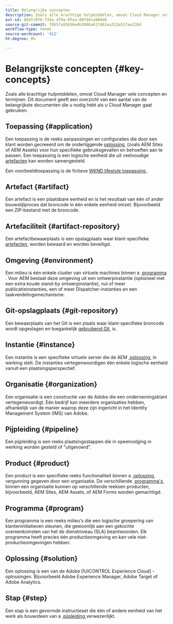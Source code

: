 ```yaml
---
title: Belangrijke concepten
description: Zoals alle krachtige hulpmiddelen, omvat Cloud Manager vele concepten en termijnen. Dit document geeft een overzicht van een aantal van de belangrijkste documenten die u nodig hebt als u Cloud Manager gaat gebruiken.
exl-id: 86dfc976-f3da-479a-9faa-08f40ca909e0
source-git-commit: f855fa91656e4b3806a617d61ea313a51fae13b4
workflow-type: tm+mt
source-wordcount: '412'
ht-degree: 0%

---
```



# Belangrijkste concepten {#key-concepts}

Zoals alle krachtige hulpmiddelen, omvat Cloud Manager vele concepten en termijnen. Dit document geeft een overzicht van een aantal van de belangrijkste documenten die u nodig hebt als u Cloud Manager gaat gebruiken.

## Toepassing {#application}

Een toepassing is de reeks aanpassingen en configuraties die door een klant worden gecreeerd om de onderliggende [&#x200B; oplossing &#x200B;](#solution) (zoals AEM Sites of AEM Assets) voor hun specifieke gebruiksgevallen en behoeften aan te passen. Een toepassing is een logische eenheid die uit veelvoudige [&#x200B; artefacten &#x200B;](#artifact) kan worden samengesteld.

Een voorbeeldtoepassing is de fictieve [&#x200B; WKND lifestyle toepassing &#x200B;](https://experienceleague.adobe.com/nl/docs/experience-manager-learn/getting-started-wknd-tutorial-develop/overview).

## Artefact {#artifact}

Een artefact is een plaatsbare eenheid en is het resultaat van één of ander bouwstijlproces dat broncode in één enkele eenheid omzet. Bijvoorbeeld een ZIP-bestand met de broncode.

## Artefaciliteit {#artifact-repository}

Een artefactbewaarplaats is een opslagplaats waar klant-specifieke [&#x200B; artefacten &#x200B;](#artifact) worden bewaard en worden beveiligd.

## Omgeving {#environment}

Een milieu is één enkele cluster van virtuele machines binnen a [&#x200B; programma &#x200B;](#program). Voor AEM bestaat deze omgeving uit een ontwerpinstantie (optioneel met een extra koude stand-by ontwerpinstantie), nul of meer publicatieinstanties, een of meer Dispatcher-instanties en een taakverdelingsmechanisme.

## Git-opslagplaats {#git-repository}

Een bewaarplaats van het Git is een plaats waar klant-specifieke broncode wordt opgeslagen en toegankelijk [&#x200B; gebruikend Git &#x200B;](https://git-scm.com) is.

## Instantie {#instance}

Een instantie is een specifieke virtuele server die de AEM [&#x200B; oplossing &#x200B;](#solution) in werking stelt. De instanties vertegenwoordigen één enkele logische eenheid vanuit een plaatsingsperspectief.

## Organisatie {#organization}

Een organisatie is een constructie van de Adobe die een ondernemingsklant vertegenwoordigt. Eén bedrijf kan meerdere organisaties hebben, afhankelijk van de manier waarop deze zijn ingericht in het Identity Management System (IMS) van Adobe.

## Pijpleiding {#pipeline}

Een pijpleiding is een reeks plaatsingsstappen die in opeenvolging in werking worden gesteld of &quot;uitgevoerd&quot;.

## Product {#product}

Een product is een specifieke reeks functionaliteit binnen a [&#x200B; oplossing &#x200B;](#solution) vergunning gegeven door een organisatie. De verschillende [&#x200B; programma&#39;s &#x200B;](#program) binnen een organisatie kunnen op verschillende reeksen producten, bijvoorbeeld, AEM Sites, AEM Assets, of AEM Forms worden gemachtigd.

## Programma {#program}

Een programma is een reeks milieu&#39;s die een logische groepering van klanteninitiatieven steunen, die gewoonlijk aan een gekochte overeenkomsten van het de dienstniveau (SLA) beantwoorden. Elk programma heeft precies één productieomgeving en kan vele niet-productieomgevingen hebben.

## Oplossing {#solution}

Een oplossing is een van de Adobe [!UICONTROL Experience Cloud] -oplossingen. Bijvoorbeeld Adobe Experience Manager, Adobe Target of Adobe Analytics.

## Stap {#step}

Een stap is een gevormde instructieset die één of andere eenheid van het werk als bouwsteen van a [&#x200B; pijpleiding &#x200B;](#pipeline) verwezenlijkt.
